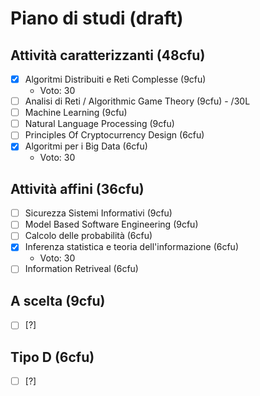 # Piano di studi (draft)
## Attività caratterizzanti (48cfu)
- [x] Algoritmi Distribuiti e Reti Complesse (9cfu)
	- Voto: 30
- [ ] Analisi di Reti / Algorithmic Game Theory (9cfu) - /30L
- [ ] Machine Learning (9cfu)
- [ ] Natural Language Processing (9cfu)
- [ ] Principles Of Cryptocurrency Design (6cfu)
- [x] Algoritmi per i Big Data (6cfu)
	- Voto: 30
## Attività affini (36cfu)
- [ ] Sicurezza Sistemi Informativi (9cfu)
- [ ] Model Based Software Engineering (9cfu)
- [ ] Calcolo delle probabilità (6cfu)
- [x] Inferenza statistica e teoria dell'informazione (6cfu)
	- Voto: 30
- [ ] Information Retriveal (6cfu)
## A scelta (9cfu)
- [ ] [?]
## Tipo D (6cfu)
- [ ] [?]
